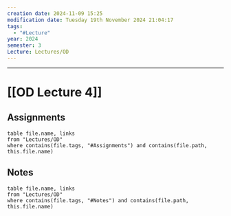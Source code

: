 ```yaml
---
creation date: 2024-11-09 15:25
modification date: Tuesday 19th November 2024 21:04:17
tags:
  - "#Lecture"
year: 2024
semester: 3
Lecture: Lectures/OD
---
```

---
# [[OD Lecture 4]]


## Assignments

 ```dataview
table file.name, links
from "Lectures/OD"
where contains(file.tags, "#Assignments") and contains(file.path, this.file.name)
```



## Notes


 ```dataview
table file.name, links
from "Lectures/OD"
where contains(file.tags, "#Notes") and contains(file.path, this.file.name)
```



